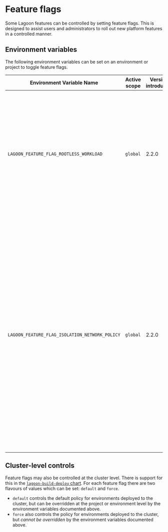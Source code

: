 # Feature flags

Some Lagoon features can be controlled by setting feature flags.
This is designed to assist users and administrators to roll out new platform features in a controlled manner.

## Environment variables

The following environment variables can be set on an environment or project to toggle feature flags.

| Environment Variable Name                      | Active scope | Version introduced | Version removed | Default Value | Description                                                                                                                                                                                                                                                                                                                                                                                    |
| ---                                            | ---          | ---                | ---             | ---           | ---                                                                                                                                                                                                                                                                                                                                                                                            |
| `LAGOON_FEATURE_FLAG_ROOTLESS_WORKLOAD`        | `global`     | 2.2.0              | -               | `disabled`    | Set to `enabled` to set a non-root pod security context on the pods in this environment or project.<br><br>This flag will eventually be deprecated, at which point non-root workloads will be enforced.                                                                                                                                                                                        |
| `LAGOON_FEATURE_FLAG_ISOLATION_NETWORK_POLICY` | `global`     | 2.2.0              | -               | `disabled`    | Set to `enabled` to add a default namespace isolation network policy to each environment on deployment.<br><br>This flag will eventually be deprecated, at which point the namespace isolation network policy will be enforced.<br><br>NOTE: enabling and then disabling this feature will _not_ remove any existing network policy from previous deployments. Those must be removed manually. |

## Cluster-level controls

Feature flags may also be controlled at the cluster level. There is support for this in the [`lagoon-build-deploy` chart](https://github.com/uselagoon/lagoon-charts/blob/main/charts/lagoon-build-deploy/values.yaml).
For each feature flag there are two flavours of values which can be set: `default` and `force`.

* `default` controls the default policy for environments deployed to the cluster, but can be overridden at the project or environment level by the environment variables documented above.
* `force` also controls the policy for environments deployed to the cluster, but _cannot be overridden_ by the environment variables documented above.
